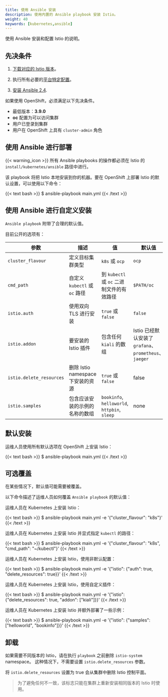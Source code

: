 ```yaml
---
title: 使用 Ansible 安装
description: 使用内置的 Ansible playbook 安装 Istio。
weight: 40
keywords: [kubernetes,ansible]
---
```


使用 Ansible 安装和配置 Istio 的说明。

## 先决条件

1. [下载对应的 Istio 版本](/docs/setup/kubernetes/download-release/)。

1. 执行所有必要的[平台特定配置](/docs/setup/kubernetes/platform-setup/)。

1. [安装 Ansible 2.4](https://docs.ansible.com/ansible/latest/intro_installation.html).

如果使用 OpenShift，必须满足以下先决条件。

* 最低版本：**3.9.0**
* **oc** 配置为可以访问集群
* 用户已登录到集群
* 用户在 OpenShift 上具有 `cluster-admin` 角色

## 使用 Ansible 进行部署

{{< warning_icon >}} 所有 Ansible playbooks 的操作都必须在 Istio 的 `install/kubernetes/ansible` 路径中进行。

该 playbook 将把 Istio 本地安装到你的机器。要在 OpenShift 上部署 Istio 的默认设置，可以使用以下命令：

{{< text bash >}}
$ ansible-playbook main.yml
{{< /text >}}

## 使用 Ansible 进行自定义安装

`Ansible playbook` 附带了合理的默认值。

目前公开的选项有：

| 参数 | 描述 | 值 | 默认值 |
| --- | --- | --- | --- |
| `cluster_flavour` | 定义目标集群类型 | `k8s` 或 `ocp` | `ocp` |
| `cmd_path` | 自定义 `kubectl` 或 `oc` 路径 | 到 `kubectl` 或 `oc` 二进制文件的有效路径 | `$PATH/oc` |
| `istio.auth` | 使用双向 TLS 进行安装 | `true` 或 `false` | `false` |
| `istio.addon` | 要安装的 Istio 插件 | 包含任何 `kiali` 的数组 | Istio 已经默认安装了 `grafana`、`prometheus`、`jaeger` |
| `istio.delete_resources` | 删除 Istio namespace 下安装的资源 | `true` 或 `false` | false |
| `istio.samples` | 包含应该安装的示例的名称的数组 | `bookinfo`, `helloworld`, `httpbin`, `sleep` | none |

## 默认安装

运维人员使用所有默认选项在 OpenShift 上安装 Istio：

{{< text bash >}}
$ ansible-playbook main.yml
{{< /text >}}

## 可选覆盖

在某些情况下，默认值可能需要被覆盖。

以下命令描述了运维人员如何覆盖 `Ansible playbook` 的默认值：

运维人员在 Kubernetes 上安装 Istio：

{{< text bash >}}
$ ansible-playbook main.yml -e '{"cluster_flavour": "k8s"}'
{{< /text >}}

运维人员在 Kubernetes 上安装 Istio 并显式指定 `kubectl` 的路径：

{{< text bash >}}
$ ansible-playbook main.yml -e '{"cluster_flavour": "k8s", "cmd_path": "~/kubectl"}'
{{< /text >}}

运维人员在 Kubernetes 上安装 Istio，使用非默认配置：

{{< text bash >}}
$ ansible-playbook main.yml -e '{"istio": {"auth": true, "delete_resources": true}}'
{{< /text >}}

运维人员在 Kubernetes 上安装 Istio，使用自定义插件：

{{< text bash >}}
$ ansible-playbook main.yml -e '{"istio": {"delete_resources": true, "addon": ["kiali"]}}'
{{< /text >}}

运维人员在 Kubernetes 上安装 Istio 并额外部署了一些示例：

{{< text bash >}}
$ ansible-playbook main.yml -e '{"istio": {"samples": ["helloworld", "bookinfo"]}}'
{{< /text >}}

## 卸载

如果需要不同版本的 Istio，请在执行 `playbook` 之前删除 `istio-system` namespace。
这种情况下，不需要设置 `istio.delete_resources` 参数。

将 `istio.delete_resources` 设置为 true 会从集群中删除 Istio 控制平面。

> 为了避免任何不一致，该标志只能在集群上重新安装相同版本的 Istio 时使用。
